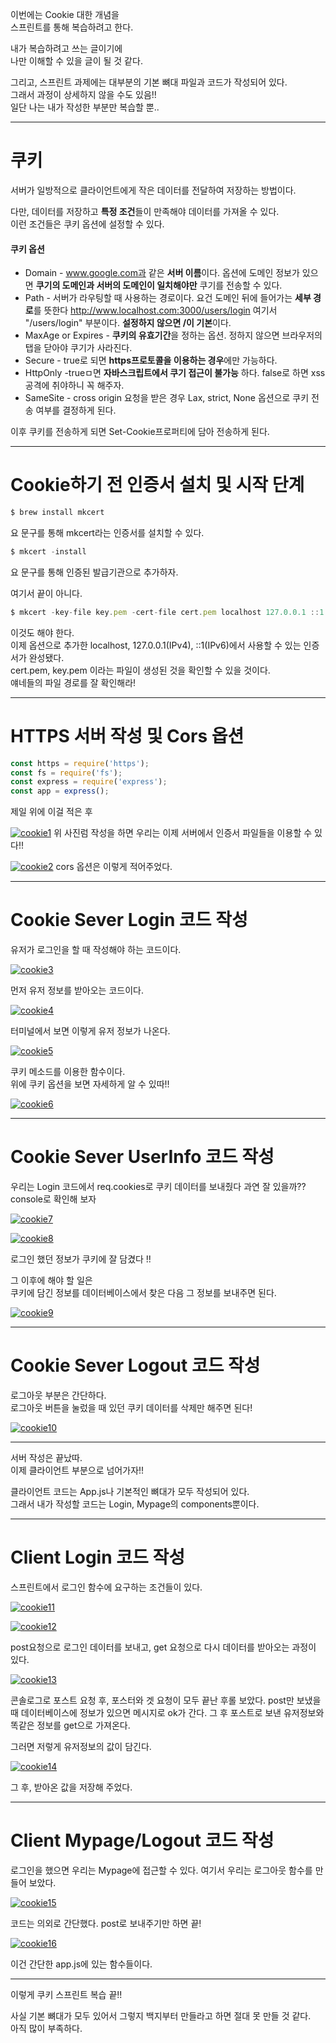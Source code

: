 이번에는 Cookie 대한 개념을  
스프린트를 통해 복습하려고 한다.

내가 복습하려고 쓰는 글이기에  
나만 이해할 수 있을 글이 될 것 같다.

그리고, 스프린트 과제에는 대부분의 기본 뼈대 파일과 코드가 작성되어 있다.  
그래서 과정이 상세하지 않을 수도 있음!!  
일단 나는 내가 작성한 부분만 복습할 뿐..

---

# **쿠키**

서버가 일방적으로 클라이언트에게 작은 데이터를 전달하여 저장하는 방법이다.

다만, 데이터를 저장하고 **특정 조건**들이 만족해야 데이터를 가져올 수 있다.  
이런 조건들은 쿠키 옵션에 설정할 수 있다.

#### **쿠키 옵션**

- Domain - www.google.com과 같은 **서버 이름**이다. 옵션에 도메인 정보가 있으면 **쿠기의 도메인과 서버의 도메인이 일치해야만** 쿠기를 전송할 수 있다.
- Path - 서버가 라우팅할 때 사용하는 경로이다. 요건 도메인 뒤에 들어가는 **세부 경로**를 뜻한다 http://www.localhost.com:3000/users/login 여기서 "/users/login" 부분이다. **설정하지 않으면 /이 기본**이다.
- MaxAge or Expires - **쿠키의 유효기간**을 정하는 옵션. 정하지 않으면 브라우저의 탭을 닫아야 쿠기가 사라진다.
- Secure - true로 되면 **https프로토콜을 이용하는 경우**에만 가능하다.
- HttpOnly -trueㅁ면 **자바스크립트에서 쿠기 접근이 불가능** 하다. false로 하면 xss공격에 취야하니 꼭 해주자.
- SameSite - cross origin 요청을 받은 경우 Lax, strict, None 옵션으로 쿠키 전송 여부를 결정하게 된다.

이후 쿠키를 전송하게 되면 Set-Cookie프로퍼티에 담아 전송하게 된다.

---

# **Cookie하기 전 인증서 설치 및 시작 단계**

```js
$ brew install mkcert
```

요 문구를 통해 mkcert라는 인증서를 설치할 수 있다.

```js
$ mkcert -install
```

요 문구를 통해 인증된 발급기관으로 추가하자.

여기서 끝이 아니다.

```js
$ mkcert -key-file key.pem -cert-file cert.pem localhost 127.0.0.1 ::1
```

이것도 해야 한다.  
이제 옵션으로 추가한 localhost, 127.0.0.1(IPv4), ::1(IPv6)에서 사용할 수 있는 인증서가 완성됐다.  
cert.pem, key.pem 이라는 파일이 생성된 것을 확인할 수 있을 것이다.  
얘네들의 파일 경로를 잘 확인해라!

---

# **HTTPS 서버 작성 및 Cors 옵션**

```js
const https = require('https');
const fs = require('fs');
const express = require('express');
const app = express();
```

제일 위에 이걸 적은 후

<a href="https://ibb.co/xH7P4yt"><img src="https://i.ibb.co/m8c1xmV/cookie1.png" alt="cookie1" border="0"></a>
위 사진럼 작성을 하면 우리는 이제 서버에서 인증서 파일들을 이용할 수 있다!!

<a href="https://ibb.co/ygYs4DM"><img src="https://i.ibb.co/Dw8KrN6/cookie2.png" alt="cookie2" border="0"></a>
cors 옵션은 이렇게 적어주었다.

---

# **Cookie Sever Login 코드 작성**

유저가 로그인을 할 때 작성해야 하는 코드이다.

<a href="https://ibb.co/hFH5Gms"><img src="https://i.ibb.co/60bhKWY/cookie3.png" alt="cookie3" border="0"></a>

먼저 유저 정보를 받아오는 코드이다.

<a href="https://ibb.co/B3LM3VJ"><img src="https://i.ibb.co/V9V49WG/cookie4.png" alt="cookie4" border="0"></a>

터미널에서 보면 이렇게 유저 정보가 나온다.

<a href="https://ibb.co/sFcmnxm"><img src="https://i.ibb.co/wK80VG0/cookie5.png" alt="cookie5" border="0"></a>

쿠키 메소드를 이용한 함수이다.  
위에 쿠키 옵션을 보면 자세하게 알 수 있따!!

<a href="https://ibb.co/M1x9xsd"><img src="https://i.ibb.co/09RQRc5/cookie6.png" alt="cookie6" border="0"></a>

---

# **Cookie Sever UserInfo 코드 작성**

우리는 Login 코드에서 req.cookies로 쿠키 데이터를 보내줬다 과연 잘 있을까??  
console로 확인해 보자

<a href="https://ibb.co/Zh791d0"><img src="https://i.ibb.co/THdyqcs/cookie7.png" alt="cookie7" border="0"></a>

<a href="https://ibb.co/Yhg0XbT"><img src="https://i.ibb.co/hV0YcC1/cookie8.png" alt="cookie8" border="0"></a>

로그인 했던 정보가 쿠키에 잘 담겼다 !!

그 이후에 해야 할 일은  
쿠키에 담긴 정보를 데이터베이스에서 찾은 다음 그 정보를 보내주면 된다.

<a href="https://ibb.co/HY8MFn3"><img src="https://i.ibb.co/K7vQ0FS/cookie9.png" alt="cookie9" border="0"></a>

---

# **Cookie Sever Logout 코드 작성**

로그아웃 부분은 간단하다.  
로그아웃 버튼을 눌렀을 때 있던 쿠키 데이터를 삭제만 해주면 된다!

<a href="https://ibb.co/XzckKP1"><img src="https://i.ibb.co/brcRCVT/cookie10.png" alt="cookie10" border="0"></a>

---

서버 작성은 끝났따.  
이제 클라이언트 부분으로 넘어가자!!

클라이언트 코드는 App.js나 기본적인 뼈대가 모두 작성되어 있다.  
그래서 내가 작성할 코드는 Login, Mypage의 components뿐이다.

---

# **Client Login 코드 작성**

스프린트에서 로그인 함수에 요구하는 조건들이 있다.

<a href="https://ibb.co/njyfL39"><img src="https://i.ibb.co/89w27zq/cookie11.png" alt="cookie11" border="0"></a>

<a href="https://ibb.co/PMkk5R0"><img src="https://i.ibb.co/zFddS1D/cookie12.png" alt="cookie12" border="0"></a>

post요청으로 로그인 데이터를 보내고,
get 요청으로 다시 데이터를 받아오는 과정이 있다.

<a href="https://ibb.co/LP1SfLj"><img src="https://i.ibb.co/Mh7nLYw/cookie13.png" alt="cookie13" border="0"></a>

콘솔로그로 포스트 요청 후, 포스터와 겟 요청이 모두 끝난 후롤 보았다.
post만 보냈을 때 데이터베이스에 정보가 있으면 메시지로 ok가 간다.
그 후 포스트로 보낸 유저정보와 똑같은 정보를 get으로 가져온다.

그러면 저렇게 유저정보의 값이 담긴다.

<a href="https://ibb.co/jwZQSZq"><img src="https://i.ibb.co/NNnJMnf/cookie14.png" alt="cookie14" border="0"></a>

그 후, 받아온 값을 저장해 주었다.

---

# **Client Mypage/Logout 코드 작성**

로그인을 했으면 우리는 Mypage에 접근할 수 있다.
여기서 우리는 로그아웃 함수를 만들어 보았다.

<a href="https://ibb.co/HFbQKjS"><img src="https://i.ibb.co/p0Mp1S7/cookie15.png" alt="cookie15" border="0"></a>

코드는 의외로 간단했다. post로 보내주기만 하면 끝!

<a href="https://ibb.co/FnfPnPB"><img src="https://i.ibb.co/d73h7hQ/cookie16.png" alt="cookie16" border="0"></a>

이건 간단한 app.js에 있는 함수들이다.

---

이렇게 쿠키 스프린트 복습 끝!!

사실 기본 뼈대가 모두 있어서 그렇지 백지부터 만들라고 하면 절대 못 만들 것 같다.  
아직 많이 부족하다.
